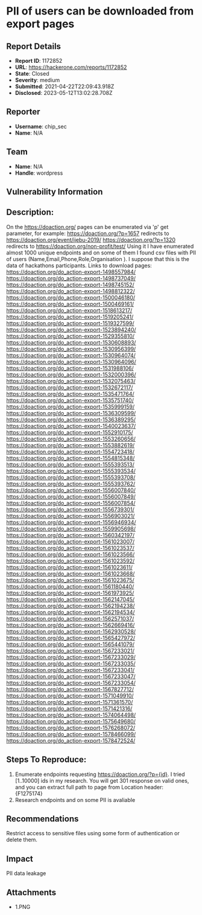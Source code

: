# PII of users can be downloaded from export pages

## Report Details
- **Report ID**: 1172852
- **URL**: https://hackerone.com/reports/1172852
- **State**: Closed
- **Severity**: medium
- **Submitted**: 2021-04-22T22:09:43.918Z
- **Disclosed**: 2023-05-12T13:02:28.708Z

## Reporter
- **Username**: chip_sec
- **Name**: N/A

## Team
- **Name**: N/A
- **Handle**: wordpress

## Vulnerability Information
## Description:
On the https://doaction.org/ pages can be enumerated via 'p' get parameter, for example:
https://doaction.org/?p=1657 redirects to https://doaction.org/event/ijebu-2019/
https://doaction.org/?p=1320 redirects to https://doaction.org/non-profit/test/
Using it I have enumerated almost 1000 unique endpoints and on some of them I found csv files with PII of users (Name,Email,Phone,Role,Organisation
). I suppose that this is the data of hackathons participants. Links to download pages:
https://doaction.org/do_action-export-1498557984/
https://doaction.org/do_action-export-1498737049/
https://doaction.org/do_action-export-1498745152/
https://doaction.org/do_action-export-1498812322/
https://doaction.org/do_action-export-1500046180/
https://doaction.org/do_action-export-1500469161/
https://doaction.org/do_action-export-1518613217/
https://doaction.org/do_action-export-1519205241/
https://doaction.org/do_action-export-1519327599/
https://doaction.org/do_action-export-1523894240/
https://doaction.org/do_action-export-1529355810/
https://doaction.org/do_action-export-1530608893/
https://doaction.org/do_action-export-1530956399/
https://doaction.org/do_action-export-1530964074/
https://doaction.org/do_action-export-1530964096/
https://doaction.org/do_action-export-1531988106/
https://doaction.org/do_action-export-1532000396/
https://doaction.org/do_action-export-1532075463/
https://doaction.org/do_action-export-1532672117/
https://doaction.org/do_action-export-1535471764/
https://doaction.org/do_action-export-1535751740/
https://doaction.org/do_action-export-1535999159/
https://doaction.org/do_action-export-1536309599/
https://doaction.org/do_action-export-1536389295/
https://doaction.org/do_action-export-1540023637/
https://doaction.org/do_action-export-1552910175/
https://doaction.org/do_action-export-1553260656/
https://doaction.org/do_action-export-1553882619/
https://doaction.org/do_action-export-1554723418/
https://doaction.org/do_action-export-1554815348/
https://doaction.org/do_action-export-1555393513/
https://doaction.org/do_action-export-1555393534/
https://doaction.org/do_action-export-1555393708/
https://doaction.org/do_action-export-1555393762/
https://doaction.org/do_action-export-1556007840/
https://doaction.org/do_action-export-1556007849/
https://doaction.org/do_action-export-1556007854/
https://doaction.org/do_action-export-1556739301/
https://doaction.org/do_action-export-1556903021/
https://doaction.org/do_action-export-1556946934/
https://doaction.org/do_action-export-1559905698/
https://doaction.org/do_action-export-1560342197/
https://doaction.org/do_action-export-1561023007/
https://doaction.org/do_action-export-1561023537/
https://doaction.org/do_action-export-1561023566/
https://doaction.org/do_action-export-1561023592/
https://doaction.org/do_action-export-1561023611/
https://doaction.org/do_action-export-1561023668/
https://doaction.org/do_action-export-1561023675/
https://doaction.org/do_action-export-1561180440/
https://doaction.org/do_action-export-1561973925/
https://doaction.org/do_action-export-1562147045/
https://doaction.org/do_action-export-1562194238/
https://doaction.org/do_action-export-1562194534/
https://doaction.org/do_action-export-1562571037/
https://doaction.org/do_action-export-1562669416/
https://doaction.org/do_action-export-1562930528/
https://doaction.org/do_action-export-1565427972/
https://doaction.org/do_action-export-1565441079/
https://doaction.org/do_action-export-1567233021/
https://doaction.org/do_action-export-1567233029/
https://doaction.org/do_action-export-1567233035/
https://doaction.org/do_action-export-1567233041/
https://doaction.org/do_action-export-1567233047/
https://doaction.org/do_action-export-1567233054/
https://doaction.org/do_action-export-1567827712/
https://doaction.org/do_action-export-1571049910/
https://doaction.org/do_action-export-1571361570/
https://doaction.org/do_action-export-1571421316/
https://doaction.org/do_action-export-1574064498/
https://doaction.org/do_action-export-1575649680/
https://doaction.org/do_action-export-1576268072/
https://doaction.org/do_action-export-1578466099/
https://doaction.org/do_action-export-1578472524/

## Steps To Reproduce:
1. Enumerate endpoints requesting https://doaction.org/?p={id}. I tried [1..10000] ids in my research. You will get 301 response on valid ones, and you can extract full path to page from Location header:  
{F1275174}
2. Research endpoints and on some PII is avaliable

## Recommendations
Restrict access to sensitive files using some form of authentication or delete them.

## Impact

PII data leakage

## Attachments
- 1.PNG

